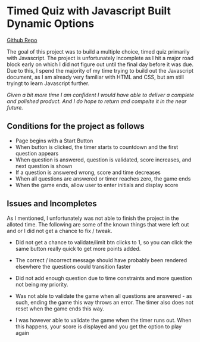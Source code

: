 # Timed Quiz with Javascript Built Dynamic Options

[Github Repo](https://rojorevolution.github.io/004_Code_Quiz/)

The goal of this project was to build a multiple choice, timed quiz primarily with Javascript. The project is unfortunately incomplete as I hit a major road block early on which I did not figure out until the final day before it was due. Due to this, I spend the majority of my time trying to build out the Javascript document, as I am already very familiar with HTML and CSS, but am still tryingt to learn Javascript further. 

*Given a bit more time I am confident I would have able to deliver a complete and polished product. And I do hope to return and compelte it in the near future.*

## Conditions for the project as follows

- Page begins with a Start Button
- When button is clicked, the timer starts to countdown and the first question appears
- When question is answered, question is validated, score increases, and next question is shown
- If a question is answered wrong, score and time decreases
- When all questions are answered or timer reaches zero, the game ends 
- When the game ends, allow user to enter initials and display score

## Issues and Incompletes

As I mentioned, I unfortunately was not able to finish the project in the alloted time. The following are some of the known things that were left out and or I did not get a chance to fix / tweak.

- Did not get a chance to validate/limit btn clicks to 1, so you can click the same button really quick to get more points added.

- The correct / incorrect message should have probably been rendered elsewhere the questions could transition faster
- Did not add enough question due to time constraints and more question not being my priority.

- Was not able to validate the game when all questions are answered - as such, ending the game this way throws an error. The timer also does not reset when the game ends this way.

- I was however able to validate the game when the timer runs out. When this happens, your score is displayed and you get the option to play again